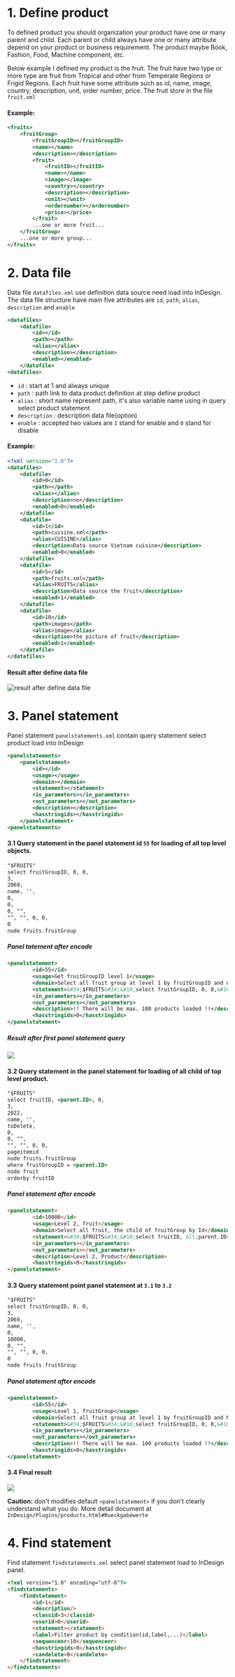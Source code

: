 # 1. Define product

To defined product you should organization your product have one or many parent and child. Each parent or child always have one or many attribute depend on your product or business requirement. The product maybe Book, Fashion, Food, Machine component, etc.

Below example I defined my product is the fruit. The fruit have two type or more type are fruit from Tropical and other from Temperate Regions or Frigid Regions. Each fruit have some attribute such as id, name, image, country, description, unit, order number, price. The fruit store in the file `fruit.xml`

#### Example:
```xml
<fruits>
	<fruitGroup>
		<fruitGroupID></fruitGroupID>
		<name></name>
		<description></description>
		<fruit>
			<fruitID></fruitID>
			<name></name>
			<image></image>
			<country></country>
			<description></description>
			<unit></unit>
			<ordernumber></ordernumber>
			<price></price>
		</fruit>
		...one or more fruit...
	</fruitGroup>
	...one or more group...
</fruits>
```
# 2. Data file
Data file `datafiles.xml` use definition data source need load into InDesign. The data file structure have main five attributes are `id`, `path`, `alias`, `description` and `enable`
```xml
<datafiles>
	<datafile>
		<id></id>
		<path></path>
		<alias></alias>
		<description></description>
		<enabled></enabled>
	</datafile>
<datafiles>
```
- `id` : start at 1 and always unique
- `path` : path link to data product definition at step define product
- `alias` : short name represent path, it's also variable name using in query select product statement
- `description` : description data file(option)
- `enable` : accepted two values are `1` stand for enable and `0` stand for disable

#### Example:
```xml
<?xml version="1.0"?>
<datafiles>
    <datafile>
		<id>0</id>
		<path></path>
		<alias></alias>
		<description>no</description>
		<enabled>0</enabled>
    </datafile>
	<datafile>
		<id>1</id>
		<path>cuisine.xml</path>
		<alias>CUISINE</alias>
		<description>Data source Vietnam cuisine</description>
		<enabled>0</enabled>
	</datafile>
	<datafile>
		<id>5</id>
		<path>fruits.xml</path>
		<alias>FRUITS</alias>
		<description>Data source the fruit</description>
		<enabled>1</enabled>
	</datafile>
	<datafile>
		<id>10</id>
		<path>images</path>
		<alias>image</alias>
		<description>the picture of fruit</description>
		<enabled>1</enabled>
	</datafile>
</datafiles>
``` 
#### Result after define data file
![result after define data file](https://i.imgur.com/gs34Ezb.png)

# 3. Panel statement

Panel statement `panelstatements.xml` contain query statement select product load into InDesign
```xml
<panelstatements>
	<panelstatement>
		<id></id>
		<usage></usage>
		<domain></domain>
		<statement></statement>
		<in_parameters></in_parameters>
		<out_parameters></out_parameters>
		<description></description>
		<hasstringids></hasstringids>
	</panelstatement>
<panelstatements>
```
#### 3.1 Query statement in the panel statement id `55` for loading of all top level objects.
```xml
"$FRUITS"
select fruitGroupID, 0, 0,
3,
2069,
name, '',
0,
0,
0, "",
"", "", 0, 0,
0
node fruits.fruitGroup
```
##### Panel tatement after encode
```xml
<panelstatement>
		<id>55</id>
		<usage>Get fruitGroupID level 1</usage>
		<domain>Select all fruit group at level 1 by fruitGroupID and name</domain>
		<statement>&#34;$FRUITS&#34;&#10;select fruitGroupID, 0, 0,&#10;3,&#10;2069,&#10;name, '',&#10;0,&#10;0,&#10;0, &#34;&#34;,&#10;&#34;&#34;, &#34;&#34;, 0, 0,&#10;0&#10;node fruits.fruitGroup</statement>
		<in_parameters></in_parameters>
		<out_parameters></out_parameters>
		<description>!! There will be max. 100 products loaded !!</description>
		<hasstringids>0</hasstringids>
</panelstatement>
```
##### Result after first panel statement query
![](https://i.imgur.com/wx0jzoG.png)

#### 3.2 Query statement in the panel statement for loading of all child of top level product.
```xml
"$FRUITS"
select fruitID, <parent.ID>, 0,
3,
2022,
name, '',
toDelete,
0,
0, "",
"", "", 0, 0,
pageitemid
node fruits.fruitGroup
where fruitGroupID = <parent.ID>
node fruit
orderby fruitID
```
##### Panel statement after encode
```html
<panelstatement>
		<id>10000</id>
		<usage>Level 2, fruit</usage>
		<domain>Select all fruit, the child of fruitGroup by Id</domain>
		<statement>&#34;$FRUITS&#34;&#10;select fruitID, &lt;parent.ID&gt;, 0,&#10;3,&#10;2022,&#10;name, '',&#10;toDelete,&#10;0,&#10;0, &#34;&#34;,&#10;&#34;&#34;, &#34;&#34;, 0, 0,&#10;pageitemid&#10;node fruits.fruitGroup&#10;where fruitGroupID = &lt;parent.ID&gt;&#10;node fruit&#10;orderby fruitID</statement>
		<in_parameters></in_parameters>
		<out_parameters></out_parameters>
		<description>Level 2, Product</description>
		<hasstringids>0</hasstringids>
</panelstatement>
```
#### 3.3 Query statement point panel statement at `3.1` to `3.2`
```xml
"$FRUITS"
select fruitGroupID, 0, 0,
3,
2069,
name, '',
0,
10000,
0, "",
"", "", 0, 0,
0
node fruits.fruitGroup
```
##### Panel statement after encode
```xml
<panelstatement>
		<id>55</id>
		<usage>Level 1, fruitGroup</usage>
		<domain>Select all fruit group at level 1 by fruitGroupID and Name</domain>
		<statement>&#34;$FRUITS&#34;&#10;select fruitGroupID, 0, 0,&#10;3,&#10;2069,&#10;name, '',&#10;0,&#10;10000,&#10;0, &#34;&#34;,&#10;&#34;&#34;, &#34;&#34;, 0, 0,&#10;0&#10;node fruits.fruitGroup</statement>
		<in_parameters></in_parameters>
		<out_parameters></out_parameters>
		<description>!! There will be max. 100 products loaded !!</description>
		<hasstringids>0</hasstringids>
</panelstatement>
```
#### 3.4 Final result
![](https://i.imgur.com/PbMEfC4.png)

**Caution:** don't modifies default `<panelstatement>` if you don't clearly understand what you do. More detail document at `InDesign/Plugins/products.html#Rueckgabewerte`
# 4. Find statement 

Find statement `findstatements.xml` select panel statement load to InDesign panel.
```html
<?xml version="1.0" encoding="utf-8"?>
<findstatements>
	<findstatement>
		<id>1</id>
		<description/>
		<classid>3</classid>
		<userid>0</userid>
		<statement></statement>
		<label>Filter product by condition(id,label,...)</label>
		<sequencenr>10</sequencenr>
		<hasstringids>0</hasstringids>
		<candelete>0</candelete>
	</findstatement>
</findstatements>
```
<!--stackedit_data:
eyJoaXN0b3J5IjpbLTIxNDQzNTk4MywtMTcwNjcyNDc1NiwtMT
cwODE3NjI4OSwxNzg1MTcyOTQ0LDE5MTM0NTg0MTgsLTEzODgx
MzQ2NiwtOTY2MTczOTI2LDEwMjYzMjExNTEsLTk2NjE3MzkyNi
wxMDI2MzIxMTUxLC05NjYxNzM5MjYsMTAyNjMyMTE1MSwxNTMw
MTUzNDMxLC0xOTE4MDExODA2LDE5NTM1MzgxNzVdfQ==
-->